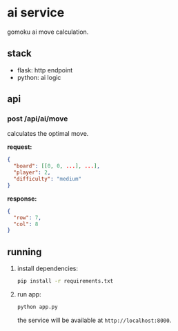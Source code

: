 # ai service

gomoku ai move calculation.

## stack

- flask: http endpoint
- python: ai logic

## api

### post /api/ai/move

calculates the optimal move.

**request:**
```json
{
  "board": [[0, 0, ...], ...],
  "player": 2,
  "difficulty": "medium"
}
```

**response:**
```json
{
  "row": 7,
  "col": 8
}
```

## running

1. install dependencies:
   ```bash
   pip install -r requirements.txt
   ```

2. run app:
   ```bash
   python app.py
   ```
   the service will be available at `http://localhost:8000`.